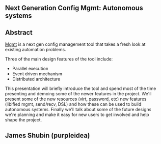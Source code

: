 ## Next Generation Config Mgmt: Autonomous systems

## Abstract

[Mgmt](https://github.com/purpleidea/mgmt/) is a next gen config management tool that takes a fresh look at existing automation problems.

Three of the main design features of the tool include:
* Parallel execution
* Event driven mechanism
* Distributed architecture

This presentation will briefly introduce the tool and spend most of the time presenting and demoing some of the newer features in the project.
We'll present some of the new resources (virt, password, etc) new features (libified mgmt, send/recv, DSL) and how these can be used to build autonomous systems.
Finally we'll talk about some of the future designs we're planning and make it easy for new users to get involved and help shape the project.

## James Shubin (purpleidea)
